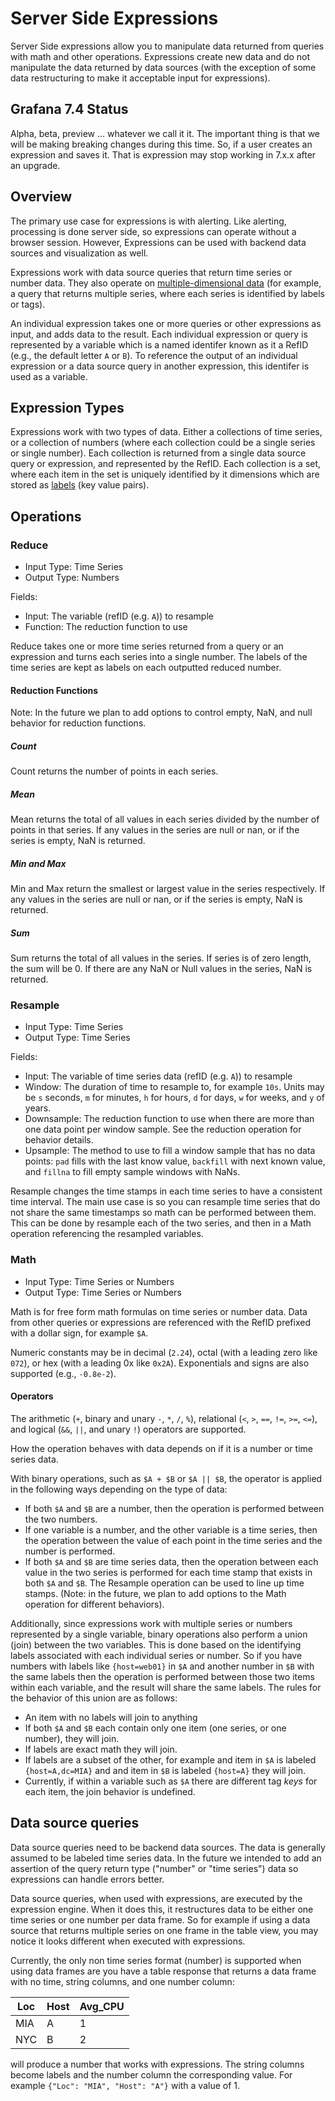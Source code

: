# Server Side Expressions

Server Side expressions allow you to manipulate data returned from queries with math and other operations. Expressions create new data and do not manipulate the data returned by data sources (with the exception of some data restructuring to make it acceptable input for expressions).

## Grafana 7.4 Status

Alpha, beta, preview ... whatever we call it it. The important thing is that we will be making breaking changes during this time. So, if a user creates an expression and saves it. That is expression may stop working in 7.x.x after an upgrade.

## Overview

The primary use case for expressions is with alerting. Like alerting, processing is done server side, so expressions can operate without a browser session. However, Expressions can be used with backend data sources and visualization as well.

Expressions work with data source queries that return time series or number data. They also operate on [multiple-dimensional data](https://grafana.com/docs/grafana/latest/getting-started/timeseries-dimensions/) (for example, a query that returns multiple series, where each series is identified by labels or tags).

An individual expression takes one or more queries or other expressions as input, and adds data to the result. Each individual expression or query is represented by a variable which is a named identifer known as it a RefID (e.g., the default letter `A` or `B`). To reference the output of an individual expression or a data source query in another expression, this identifer is used as a variable.

## Expression Types

Expressions work with two types of data. Either a collections of time series, or a collection of numbers (where each collection could be a single series or single number). Each collection is returned from a single data source query or expression, and represented by the RefID. Each collection is a set, where each item in the set is uniquely identified by it dimensions which are stored as [labels](https://grafana.com/docs/grafana/latest/getting-started/timeseries-dimensions/#labels) (key value pairs).

## Operations

### Reduce

- Input Type: Time Series
- Output Type: Numbers

Fields:

- Input: The variable (refID (e.g. `A`)) to resample
- Function: The reduction function to use

Reduce takes one or more time series returned from a query or an expression and turns each series into a single number. The labels of the time series are kept as labels on each outputted reduced number.

#### Reduction Functions

Note: In the future we plan to add options to control empty, NaN, and null behavior for reduction functions.

##### Count

Count returns the number of points in each series.

##### Mean

Mean returns the total of all values in each series divided by the number of points in that series. If any values in the series are null or nan, or if the series is empty, NaN is returned.

##### Min and Max

Min and Max return the smallest or largest value in the series respectively. If any values in the series are null or nan, or if the series is empty, NaN is returned.

##### Sum

Sum returns the total of all values in the series. If series is of zero length, the sum will be 0. If there are any NaN or Null values in the series, NaN is returned.

### Resample

- Input Type: Time Series
- Output Type: Time Series

Fields:

- Input: The variable of time series data (refID (e.g. `A`)) to resample
- Window: The duration of time to resample to, for example `10s`. Units may be `s` seconds, `m` for minutes, `h` for hours, `d` for days, `w` for weeks, and `y` of years.
- Downsample: The reduction function to use when there are more than one data point per window sample. See the reduction operation for behavior details.
- Upsample: The method to use to fill a window sample that has no data points: `pad` fills with the last know value, `backfill` with next known value, and `fillna` to fill empty sample windows with NaNs.

Resample changes the time stamps in each time series to have a consistent time interval. The main use case is so you can resample time series that do not share the same timestamps so math can be performed between them. This can be done by resample each of the two series, and then in a Math operation referencing the resampled variables.

### Math

- Input Type: Time Series or Numbers
- Output Type: Time Series or Numbers

Math is for free form math formulas on time series or number data. Data from other queries or expressions are referenced with the RefID prefixed with a dollar sign, for example `$A`.

Numeric constants may be in decimal (`2.24`), octal (with a leading zero like `072`), or hex (with a leading 0x like `0x2A`). Exponentials and signs are also supported (e.g., `-0.8e-2`).

#### Operators

The arithmetic (`+`, binary and unary `-`, `*`, `/`, `%`), relational (`<`, `>`, `==`, `!=`, `>=`, `<=`), and logical (`&&`, `||`, and unary `!`) operators are supported.

How the operation behaves with data depends on if it is a number or time series data.

With binary operations, such as `$A + $B` or `$A || $B`, the operator is applied in the following ways depending on the type of data:

- If both `$A` and `$B` are a number, then the operation is performed between the two numbers.
- If one variable is a number, and the other variable is a time series, then the operation between the value of each point in the time series and the number is performed.
- If both `$A` and `$B` are time series data, then the operation between each value in the two series is performed for each time stamp that exists in both `$A` and `$B`. The Resample operation can be used to line up time stamps. (Note: in the future, we plan to add options to the Math operation for different behaviors).

Additionally, since expressions work with multiple series or numbers represented by a single variable, binary operations also perform a union (join) between the two variables. This is done based on the identifying labels associated with each individual series or number. So if you have numbers with labels like `{host=web01}` in `$A` and another number in `$B` with the same labels then the operation is performed between those two items within each variable, and the result will share the same labels. The rules for the behavior of this union are as follows:

- An item with no labels will join to anything
- If both `$A` and `$B` each contain only one item (one series, or one number), they will join.
- If labels are exact math they will join.
- If labels are a subset of the other, for example and item in `$A` is labeled `{host=A,dc=MIA}` and and item in `$B` is labeled `{host=A}` they will join.
- Currently, if within a variable such as `$A` there are different tag _keys_ for each item, the join behavior is undefined.

## Data source queries

Data source queries need to be backend data sources. The data is generally assumed to be labeled time series data. In the future we intended to add an assertion of the query return type ("number" or "time series") data so expressions can handle errors better.

Data source queries, when used with expressions, are executed by the expression engine. When it does this, it restructures data to be either one time series or one number per data frame. So for example if using a data source that returns multiple series on one frame in the table view, you may notice it looks different when executed with expressions.

Currently, the only non time series format (number) is supported when using data frames are you have a table response that returns a data frame with no time, string columns, and one number column:

Loc | Host | Avg_CPU |
----|------| ------- |
MIA | A    | 1
NYC | B    | 2

will produce a number that works with expressions. The string columns become labels and the number column the corresponding value. For example `{"Loc": "MIA", "Host": "A"}` with a value of 1.

